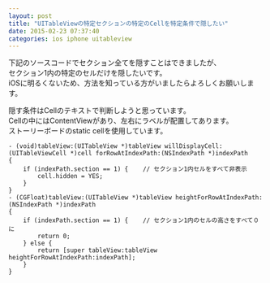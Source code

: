 ```yaml
---
layout: post
title: "UITableViewの特定セクションの特定のCellを特定条件で隠したい"
date: 2015-02-23 07:37:40
categories: ios iphone uitableview
---
```

<p>下記のソースコードでセクション全てを隠すことはできましたが、<br>
セクション1内の特定のセルだけを隠したいです。<br>
iOSに明るくないため、方法を知っている方がいましたらよろしくお願いします。</p>

<p>隠す条件はCellのテキストで判断しようと思っています。<br>
Cellの中にはContentViewがあり、左右にラベルが配置してあります。<br>
ストーリーボードのstatic cellを使用しています。</p>

<pre><code>- (void)tableView:(UITableView *)tableView willDisplayCell:(UITableViewCell *)cell forRowAtIndexPath:(NSIndexPath *)indexPath
{
    if (indexPath.section == 1) {    // セクション1内セルをすべて非表示
        cell.hidden = YES;
    }
}
- (CGFloat)tableView:(UITableView *)tableView heightForRowAtIndexPath:(NSIndexPath *)indexPath
{
    if (indexPath.section == 1) {    // セクション1内のセルの高さをすべて０に
        return 0;
    } else {
        return [super tableView:tableView heightForRowAtIndexPath:indexPath];
    }
}
</code></pre>

